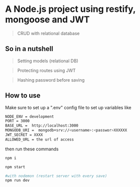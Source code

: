 # A Node.js project using restify, mongoose and JWT

> CRUD with relational database

## So in a nutshell

  > Setting models (relational DB)

  > Protecting routes using JWT

  > Hashing password before saving


## How to use
  
  Make sure to set up a ".env" config file to set up variables like 
  
    
```bash
NODE_ENV = development
PORT = 3000
BASE_URL =  http://localhost:3000
MONGODB_URI =  mongodb+srv://<username>:<passwor>XXXXXX
JWT_SECRET = XXXX
ALLOWED_URL = the url of access
```
  then run these commands 
  
```bash
npm i

npm start

#with nodemon (restart server with every save)
npm run dev

```

